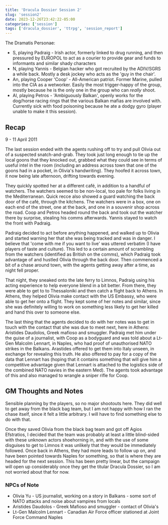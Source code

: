 ```yaml
---
title: 'Dracula Dossier Session 2'
slug: 'session2'
date: 2023-12-26T23:42:22-05:00
categories: ['session']
tags: ['dracula_dossier', 'ttrpg', 'session_report']
---
```


The Dramatis Personae:

* S, playing Padraig - Irish actor, formerly linked to drug running, and then pressured by EUROPOL to act as a courier to provide gear and funds to informants and similar shady characters
* N, playing Yannis - Belgian hacker who got recruited by the ADIV/SGRS a while back. Mostly a desk jockey who acts as the 'guy in the chair'.
* An, playing Cooper 'Coop' - All-American patriot. Former Marine, pulled into the CIA as a wetworker. Easily the most trigger-happy of the group, mostly because he is the only one in the group who can _really_ shoot.
* Al, playing Petros - 'Ambiguously Balkan', openly works for the dog/horse racing rings that the various Balkan mafias are involved with. Currently sick with food poisoning because he ate a dodgy gyro (player unable to make it this session).

## Recap

9 - 11 April 2011

The last session ended with the agents rushing off to try and pull Olivia out of a suspected snatch-and-grab. They took just long enough to tie up the local goons that they knocked out, grabbed what they could see in terms of useful intel in the room (including an address across town that one of the goons had in a pocket, in Olivia's handwriting). They hoofed it across town, it now being late afternoon, drifting towards evening.

They quickly spotted her at a different café, in addition to a handful of watchers. The watchers seemed to be non-local, too pale for folks living in the Mediterranean. Quick recce also showed a guard watching the back door of the café, through the kitchens. The watchers were in a box, one on each end of the street, one at the back, and one in a souvenir shop across the road. Coop and Petros headed round the back and took out the watcher there by surprise, stealing his comms afterwards. Yannis stayed to watch the front with Padraig.

Padraig decided to act before anything happened, and walked up to Olivia and started warning her that she was being tracked and was in danger. I believe that 'come with me if you want to live' was uttered verbatim (I have players of taste and culture). This led to a certain amount of scrambling from the watchers (identified as British on the comms), which Padraig took advantage of and hustled Olivia through the back door. Then commenced a bit of a chase around town, with the agents getting away after a time, as night fell proper.

That night, they sneaked onto the late ferry to Limnos, Padraig using his acting experience to help everyone blend in a bit better. From there, they were able to get to to Thessaloniki and then catch a flight back to Athens. In Athens, they helped Olivia make contact with the US Embassy, who were able to get her onto a flight. They kept some of her notes and similar, since she was definitely willing to work on something less likely to get her killed and hand this over to someone else.

The last thing that the agents decided to do with her notes was to get in touch with the contact that she was due to meet next, here in Athens: Aristides Daudolos, Greek mafioso and smuggler. Padraig met him under the guise of a journalist, with Coop as a bodyguard and was told about a Lt-Gen Malcolm Lennart, in Naples, who had proof of unauthorised NATO strikes in the Balkans. Arastides offered to get them into Italy unseen, in exchange for revealing this truth. He also offered to pay for a copy of the data that Lennart has (hoping that it contains something that will give him a competitive advantage given that Lennart is attached to the logistics side of the combined NATO navies in the eastern Med). The agents took advantage of this and also managed to wrangle a sniper rifle for Coop.

## GM Thoughts and Notes

Sensible planning by the players, so no major shootouts here. They did well to get away from the black bag team, but I am not happy with how I ran the chase itself, since it felt a little arbitrary. I will have to find something else to do with that.

Once they saved Olivia from the black bag team and got off Agios Efstratios, I decided that the team was probably at least a little blind-sided with these unknown actors shoehorning in, and with the use of some disguises to get to Limnos it was unlikely that they would be immediately followed. Once back in Athens, they had more leads to follow up on, and have been pointed towards Naples for something, so that is where they are headed for the next session. This has been pretty linear, but the campaign will open up considerably once they get the titular Dracula Dossier, so I am not worried about that for now.

### NPCs of Note

* Olivia Yu - US journalist, working on a story in Balkans - some sort of NATO attacks and noise about vampires from locals
* Aristides Daudolos - Greek Mafioso and smuggler - contact of Olivia's
* Lt-Gen Malcolm Lennart - Canadian Air Force officer stationed at Joint Force Command Naples
